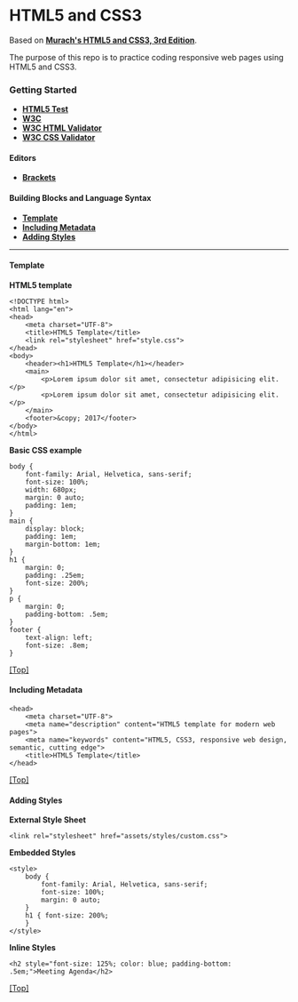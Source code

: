 <a name="top"></a>
# HTML5 and CSS3

Based on **[Murach's HTML5 and CSS3, 3rd Edition](https://www.murach.com/shop/murachs-html5-and-css3-3rd-edition-detail)**.

The purpose of this repo is to practice coding responsive web pages using HTML5 and CSS3.

### Getting Started

- **[HTML5 Test](https://html5test.com/)**
- **[W3C](https://www.w3.org/)**
- **[W3C HTML Validator](https://validator.w3.org/)**
- **[W3C CSS Validator](https://jigsaw.w3.org/css-validator/)**

#### Editors

- **[Brackets](http://brackets.io/)**

#### Building Blocks and Language Syntax

- **[Template](https://github.com/dduril/bootcamp/tree/master/murach-html5-css3#template)**
- **[Including Metadata](https://github.com/dduril/bootcamp/tree/master/murach-html5-css3#metadata)**
- **[Adding Styles](https://github.com/dduril/bootcamp/tree/master/murach-html5-css3#css)**

---

#### Template<a name="template"></a>
**HTML5 template**

	<!DOCTYPE html>
	<html lang="en">
	<head>
		<meta charset="UTF-8">
		<title>HTML5 Template</title>
		<link rel="stylesheet" href="style.css">
	</head>
	<body>
		<header><h1>HTML5 Template</h1></header>
		<main>
			<p>Lorem ipsum dolor sit amet, consectetur adipisicing elit.</p>
			<p>Lorem ipsum dolor sit amet, consectetur adipisicing elit.</p>
		</main>
		<footer>&copy; 2017</footer>
	</body>
	</html>

**Basic CSS example**

	body {
	    font-family: Arial, Helvetica, sans-serif;
	    font-size: 100%;
	    width: 680px;
	    margin: 0 auto;
	    padding: 1em;
	}
	main {
	    display: block; 
		padding: 1em;
	    margin-bottom: 1em;    
	}
	h1 {
	    margin: 0;
	    padding: .25em;
	    font-size: 200%;
	}
	p {
	    margin: 0;
	    padding-bottom: .5em;
	}
	footer {
	    text-align: left;
	    font-size: .8em;
	}

[[Top]](https://github.com/dduril/bootcamp/tree/master/murach-html5-css3#top)


#### Including Metadata<a name="metadata"></a>

	<head>
    	<meta charset="UTF-8">
		<meta name="description" content="HTML5 template for modern web pages">
		<meta name="keywords" content="HTML5, CSS3, responsive web design, semantic, cutting edge">
    	<title>HTML5 Template</title>
	</head>

[[Top]](https://github.com/dduril/bootcamp/tree/master/murach-html5-css3#top)


#### Adding Styles<a name="css"></a>

**External Style Sheet**

	<link rel="stylesheet" href="assets/styles/custom.css">

**Embedded Styles**

	<style>
		body {
		    font-family: Arial, Helvetica, sans-serif;
		    font-size: 100%;
		    margin: 0 auto;
		}
		h1 { font-size: 200%;
		}
	</style>

**Inline Styles**

	<h2 style="font-size: 125%; color: blue; padding-bottom: .5em;">Meeting Agenda</h2>

[[Top]](https://github.com/dduril/bootcamp/tree/master/murach-html5-css3#top)